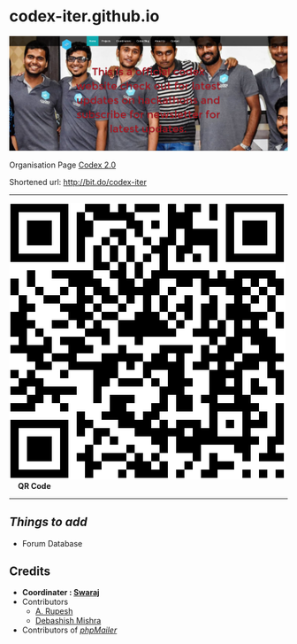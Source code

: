 # codex-iter.github.io

![screenshot](./scrrenshot.PNG)


Organisation Page
[Codex 2.0](https://codex-2-iter.000webhostapp.com/)

Shortened url: http://bit.do/codex-iter


***

![QR Code](./chart.png)<br/>&nbsp;&nbsp;&nbsp;&nbsp;**QR Code**

***

## *Things to add*
+ Forum Database

## Credits

* **Coordinater : [Swaraj](https://github.com/swarajlaha)**
* Contributors
    * [A. Rupesh](https://github.com/rupesh1310)
    * [Debashish Mishra](https://github.com/zanark)  
* Contributors of [_phpMailer_](https://github.com/PHPMailer/PHPMailer)
